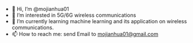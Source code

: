 - 👋 Hi, I’m @mojianhua01
- 👀 I’m interested in 5G/6G wireless communications
- 🌱 I’m currently learning machine learning and its application on wireless communications.
- 📫 How to reach me: send Email to mojianhua01@gmail.com

<!---
mojianhua01/mojianhua01 is a ✨ special ✨ repository because its `README.md` (this file) appears on your GitHub profile.
You can click the Preview link to take a look at your changes.
--->
